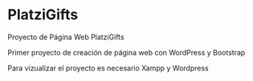 # PlatziGifts

Proyecto de Página Web PlatziGifts

Primer proyecto de creación de página web con WordPress y Bootstrap

Para vizualizar el proyecto es necesario Xampp y Wordpress
